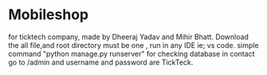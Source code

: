 # Mobileshop
for ticktech company, made by Dheeraj Yadav and Mihir Bhatt.
Download the all file,and root directory must be one , run in any IDE ie; vs code. simple command "python manage.py runserver" for checking database in contact go to /admin and username and 
password are TickTeck.
